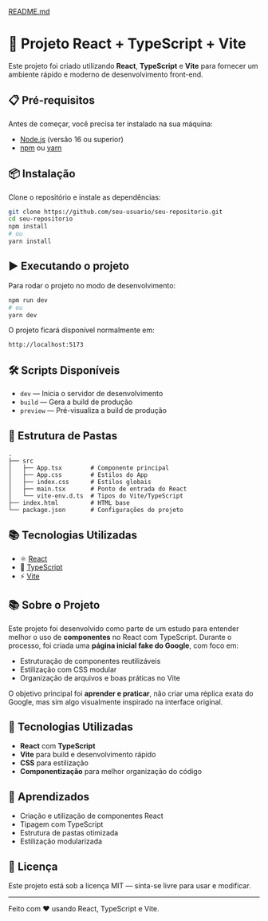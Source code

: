 [README.md](https://github.com/user-attachments/files/21790180/README.md)
# 🚀 Projeto React + TypeScript + Vite

Este projeto foi criado utilizando **React**, **TypeScript** e **Vite** para fornecer um ambiente rápido e moderno de desenvolvimento front-end.

## 📋 Pré-requisitos

Antes de começar, você precisa ter instalado na sua máquina:

- [Node.js](https://nodejs.org/) (versão 16 ou superior)
- [npm](https://www.npmjs.com/) ou [yarn](https://yarnpkg.com/)

## 📦 Instalação

Clone o repositório e instale as dependências:

```bash
git clone https://github.com/seu-usuario/seu-repositorio.git
cd seu-repositorio
npm install
# ou
yarn install
```

## ▶️ Executando o projeto

Para rodar o projeto no modo de desenvolvimento:

```bash
npm run dev
# ou
yarn dev
```

O projeto ficará disponível normalmente em:
```
http://localhost:5173
```

## 🛠️ Scripts Disponíveis

- `dev` — Inicia o servidor de desenvolvimento
- `build` — Gera a build de produção
- `preview` — Pré-visualiza a build de produção

## 📂 Estrutura de Pastas

```
.
├── src
│   ├── App.tsx        # Componente principal
│   ├── App.css        # Estilos do App
│   ├── index.css      # Estilos globais
│   ├── main.tsx       # Ponto de entrada do React
│   └── vite-env.d.ts  # Tipos do Vite/TypeScript
├── index.html         # HTML base
└── package.json       # Configurações do projeto
```

## 📚 Tecnologias Utilizadas

- ⚛️ [React](https://reactjs.org/)
- 📘 [TypeScript](https://www.typescriptlang.org/)
- ⚡ [Vite](https://vitejs.dev/)


## 📚 Sobre o Projeto

Este projeto foi desenvolvido como parte de um estudo para entender melhor o uso de **componentes** no React com TypeScript.
Durante o processo, foi criada uma **página inicial fake do Google**, com foco em:
- Estruturação de componentes reutilizáveis
- Estilização com CSS modular
- Organização de arquivos e boas práticas no Vite

O objetivo principal foi **aprender e praticar**, não criar uma réplica exata do Google, mas sim algo visualmente inspirado na interface original.

## 🚀 Tecnologias Utilizadas

- **React** com **TypeScript**
- **Vite** para build e desenvolvimento rápido
- **CSS** para estilização
- **Componentização** para melhor organização do código

## 🎯 Aprendizados
- Criação e utilização de componentes React
- Tipagem com TypeScript
- Estrutura de pastas otimizada
- Estilização modularizada


## 📄 Licença

Este projeto está sob a licença MIT — sinta-se livre para usar e modificar.

---
Feito com ❤️ usando React, TypeScript e Vite.
